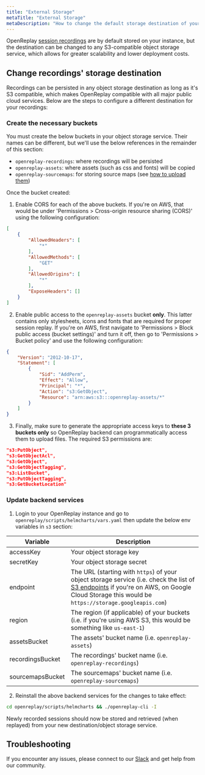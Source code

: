 ```yaml
---
title: "External Storage"
metaTitle: "External Storage"
metaDescription: "How to change the default storage destination of your recordings."
---
```


OpenReplay [session recordings](/configuration/recording-storage) are by default stored on your instance, but the destination can be changed to any S3-compatible object storage service, which allows for greater scalability and lower deployment costs.

## Change recordings' storage destination

Recordings can be persisted in any object storage destination as long as it's S3 compatible, which makes OpenReplay compatible with all major public cloud services. Below are the steps to configure a different destination for your recordings:

### Create the necessary buckets

You must create the below buckets in your object storage service. Their names can be different, but we'll use the below references in the remainder of this section:
- `openreplay-recordings`: where recordings will be persisted
- `openreplay-assets`: where assets (such as css and fonts) will be copied
- `openreplay-sourcemaps`: for storing source maps (see [how to upload them](/installation/upload-sourcemaps))

Once the bucket created: 

1. Enable CORS for each of the above buckets. If you're on AWS, that would be under 'Permissions > Cross-origin resource sharing (CORS)' using the following configuration:

```json
[
    {
        "AllowedHeaders": [
            "*"
        ],
        "AllowedMethods": [
            "GET"
        ],
        "AllowedOrigins": [
            "*"
        ],
        "ExposeHeaders": []
    }
]
```

2. Enable public access to the `openreplay-assets` bucket **only**. This latter contains only stylesheets, icons and fonts that are required for proper session replay. If you're on AWS, first navigate to 'Permissions > Block public access (bucket settings)' and turn it off, then go to 'Permissions > Bucket policy' and use the following configuration:

```json
{
    "Version": "2012-10-17",
    "Statement": [
        {
            "Sid": "AddPerm",
            "Effect": "Allow",
            "Principal": "*",
            "Action": "s3:GetObject",
            "Resource": "arn:aws:s3:::openreplay-assets/*"
        }
    ]
}
```

3. Finally, make sure to generate the appropriate access keys to **these 3 buckets only** so OpenReplay backend can programmatically access them to upload files. The required S3 permissions are:

```json
"s3:PutObject",
"s3:GetObjectAcl",
"s3:GetObject",
"s3:GetObjectTagging",
"s3:ListBucket",
"s3:PutObjectTagging",
"s3:GetBucketLocation"
```

### Update backend services

1. Login to your OpenReplay instance and go to `openreplay/scripts/helmcharts/vars.yaml` then update the below env variables in `s3` section:

| Variable | Description |
|----------|-------------|
| accessKey | Your object storage key |
| secretKey | Your object storage secret |
| endpoint | The URL (starting with `https`) of your object storage service (i.e. check the list of [S3 endpoints](https://docs.aws.amazon.com/general/latest/gr/s3.html) if you're on AWS, on Google Cloud Storage this would be `https://storage.googleapis.com`) |
| region | The region (if applicable) of your buckets (i.e. if you're using AWS S3, this would be something like `us-east-1`) |
| assetsBucket | The assets' bucket name (i.e. `openreplay-assets`)  |
| recordingsBucket | The recordings' bucket name (i.e. `openreplay-recordings`) |
| sourcemapsBucket | The sourcemaps' bucket name (i.e. `openreplay-sourcemaps`) |

2. Reinstall the above backend services for the changes to take effect:

```bash
cd openreplay/scripts/helmcharts && ./openreplay-cli -I
```

Newly recorded sessions should now be stored and retrieved (when replayed) from your new destination/object storage service.

## Troubleshooting

If you encounter any issues, please connect to our [Slack](https://slack.openreplay.com) and get help from our community.